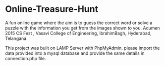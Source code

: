 # Online-Treasure-Hunt
A fun online game where the aim is to guess the correct word or solve a puzzle with the information you get from the images shown to you. Acumen 2015 CS Fest , Vasavi College of Engineering, IbrahimBagh, Hyderabad, Telangana.


This project was built on LAMP Server with PhpMyAdmin.
please import the data provided into a mysql database and provide the same details in connection.php file.
